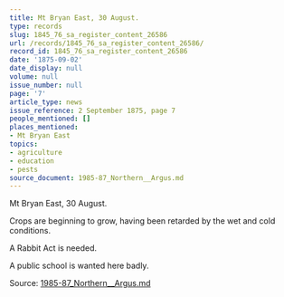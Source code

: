 ```yaml
---
title: Mt Bryan East, 30 August.
type: records
slug: 1845_76_sa_register_content_26586
url: /records/1845_76_sa_register_content_26586/
record_id: 1845_76_sa_register_content_26586
date: '1875-09-02'
date_display: null
volume: null
issue_number: null
page: '7'
article_type: news
issue_reference: 2 September 1875, page 7
people_mentioned: []
places_mentioned:
- Mt Bryan East
topics:
- agriculture
- education
- pests
source_document: 1985-87_Northern__Argus.md
---
```


Mt Bryan East, 30 August.

Crops are beginning to grow, having been retarded by the wet and cold conditions.

A Rabbit Act is needed.

A public school is wanted here badly.

Source: [1985-87_Northern__Argus.md](/downloads/markdown/1985-87_Northern__Argus.md)
